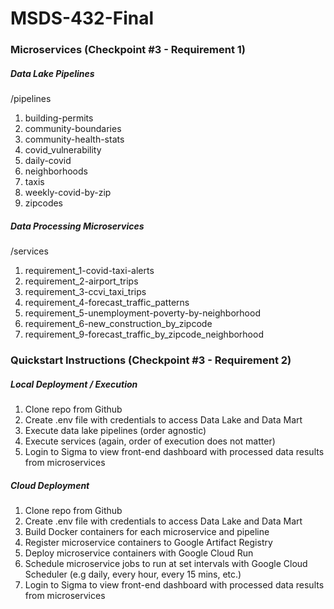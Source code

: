 # MSDS-432-Final

### Microservices (Checkpoint #3 - Requirement 1)
##### Data Lake Pipelines
/pipelines
<ol>
    <li>building-permits</li>
    <li>community-boundaries</li>
    <li>community-health-stats</li>
    <li>covid_vulnerability</li>
    <li>daily-covid</li>
    <li>neighborhoods</li>
    <li>taxis</li>
    <li>weekly-covid-by-zip</li>
    <li>zipcodes</li>
</ol>

##### Data Processing Microservices
/services
<ol>
    <li>requirement_1-covid-taxi-alerts</li>
    <li>requirement_2-airport_trips</li>
    <li>requirement_3-ccvi_taxi_trips</li>
    <li>requirement_4-forecast_traffic_patterns</li>
    <li>requirement_5-unemployment-poverty-by-neighborhood</li>
    <li>requirement_6-new_construction_by_zipcode</li>
    <li>requirement_9-forecast_traffic_by_zipcode_neighborhood</li>
</ol>

### Quickstart Instructions (Checkpoint #3 - Requirement 2)
##### Local Deployment / Execution
<ol>
    <li>Clone repo from Github</li>
    <li>Create .env file with credentials to access Data Lake and Data Mart</li>
    <li>Execute data lake pipelines (order agnostic)</li>
    <li>Execute services (again, order of execution does not matter)</li>
    <li>Login to Sigma to view front-end dashboard with processed data results from microservices</li>
</ol>

##### Cloud Deployment
<ol>
    <li>Clone repo from Github</li>
    <li>Create .env file with credentials to access Data Lake and Data Mart</li>
    <li>Build Docker containers for each microservice and pipeline</li>
    <li>Register microservice containers to Google Artifact Registry</li>
    <li>Deploy microservice containers with Google Cloud Run</li>
    <li>Schedule microservice jobs to run at set intervals with Google Cloud Scheduler (e.g daily, every hour, every 15 mins, etc.)</li>
    <li>Login to Sigma to view front-end dashboard with processed data results from microservices</li>
</ol>